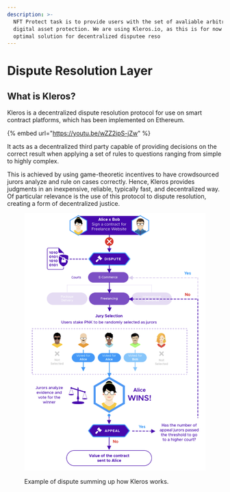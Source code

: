 ```yaml
---
description: >-
  NFT Protect task is to provide users with the set of avaliable arbitrators for
  digital asset protection. We are using Kleros.io, as this is for now the
  optimal solution for decentralized disputee reso
---
```


# Dispute Resolution Layer

## What is Kleros?

Kleros is a decentralized dispute resolution protocol for use on smart contract platforms, which has been implemented on Ethereum.

{% embed url="https://youtu.be/wZZ2ipS-jZw" %}

It acts as a decentralized third party capable of providing decisions on the correct result when applying a set of rules to questions ranging from simple to highly complex.

This is achieved by using game-theoretic incentives to have crowdsourced jurors analyze and rule on cases correctly. Hence, Kleros provides judgments in an inexpensive, reliable, typically fast, and decentralized way. Of particular relevance is the use of this protocol to dispute resolution, creating a form of decentralized justice.

<figure><img src="../../.gitbook/assets/Kleros_works.png" alt=""><figcaption><p>Example of dispute summing up how Kleros works.</p></figcaption></figure>
